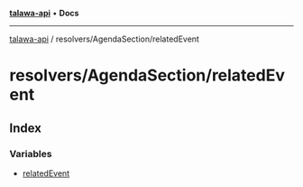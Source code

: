 [**talawa-api**](../../../README.md) • **Docs**

***

[talawa-api](../../../modules.md) / resolvers/AgendaSection/relatedEvent

# resolvers/AgendaSection/relatedEvent

## Index

### Variables

- [relatedEvent](variables/relatedEvent.md)
